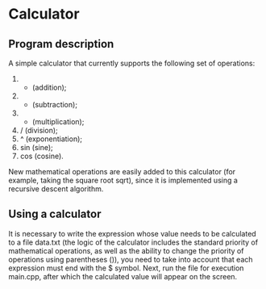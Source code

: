 # Calculator
## Program description
A simple calculator that currently supports the following set of operations:
1) + (addition);  
2) - (subtraction);  
3) * (multiplication);  
4) / (division);  
5) ^ (exponentiation);  
6) sin (sine);  
7) cos (cosine).  

New mathematical operations are easily added to this calculator (for example, taking the square root sqrt), since it is implemented using a recursive descent algorithm.  
## Using a calculator
It is necessary to write the expression whose value needs to be calculated to a file data.txt (the logic of the calculator includes the standard priority of mathematical operations, as well as the ability to change the priority of operations using parentheses ()), you need to take into account that each expression must end with the $ symbol. Next, run the file for execution main.cpp, after which the calculated value will appear on the screen.
